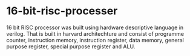 # 16-bit-risc-processer
16 bit RISC processor was built using hardware descriptive language in verilog.
That is built in harvard architechture and consist of programme counter, 
instruction memory, instruction register, data memory, general purpose register, special purpose register and ALU.
